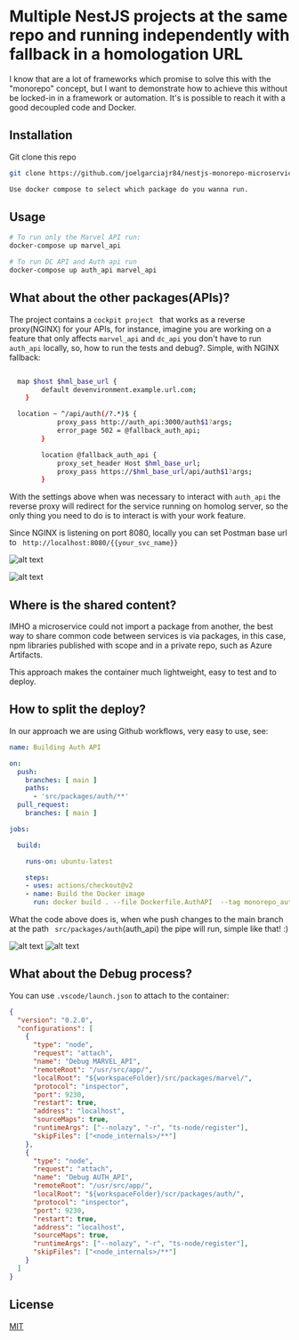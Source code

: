 # Multiple NestJS projects at the same repo and running independently with fallback in a homologation URL
 
I know that are a lot of frameworks which promise to solve this with the "monorepo" concept, but I want to demonstrate how to achieve this without be locked-in in a framework or automation. It's is possible to reach it with a good decoupled code and Docker.

## Installation

Git clone this repo 
```bash 
git clone https://github.com/joelgarciajr84/nestjs-monorepo-microservices-proxy
```

```bash
Use docker compose to select which package do you wanna run.
```


## Usage

```bash
# To run only the Marvel API run:
docker-compose up marvel_api

# To run DC API and Auth api run
docker-compose up auth_api marvel_api

```

## What about the other packages(APIs)?

The project contains a ```cockpit project ``` that works as a reverse proxy(NGINX) for your APIs, for instance, imagine you are working on a feature that only affects ```marvel_api``` and ```dc_api``` you don't have to run ```auth_api``` locally, so, how to run the tests and debug?. Simple, with NGINX fallback:

```bash

  map $host $hml_base_url {
        default devenvironment.example.url.com;
    }

  location ~ ^/api/auth(/?.*)$ {
            proxy_pass http://auth_api:3000/auth$1?args;
            error_page 502 = @fallback_auth_api;
        }

        location @fallback_auth_api {
            proxy_set_header Host $hml_base_url;
            proxy_pass https://$hml_base_url/api/auth$1?args;
        }


```
With the settings above when was necessary to interact with ```auth_api``` the reverse proxy will redirect for the service running on homolog server, so the only thing you need to do is to interact is with your work feature.

Since NGINX is listening on port 8080, locally you can set Postman base url to ``` http://localhost:8080/{{your_svc_name}}```

![alt text](https://i.imgur.com/CJHaj5Z.png)


![alt text](https://i.imgur.com/rAyOvRY.png)



## Where is the shared content?

IMHO a microservice could not import a package from another, the best way to share common code between services is via packages, in this case, npm libraries published with scope and in a private repo, such as Azure Artifacts.

This approach makes the container much lightweight, easy to test and to deploy.

## How to split the deploy?

In our approach we are using Github workflows, very easy to use, see:

```yml
name: Building Auth API

on:
  push:
    branches: [ main ]
    paths:
      - 'src/packages/auth/**'
  pull_request:
    branches: [ main ]

jobs:

  build:

    runs-on: ubuntu-latest

    steps:
    - uses: actions/checkout@v2
    - name: Build the Docker image
      run: docker build . --file Dockerfile.AuthAPI  --tag monorepo_auth:$(date +%s)
```
What the code above does is, when whe push changes to the main branch at the path ``` src/packages/auth```(auth_api) the pipe will run, simple like that! :)

![alt text](https://i.postimg.cc/zBVKsznz/2022-02-23-21-03.png)
![alt text](https://i.postimg.cc/m2Nz6z03/2022-02-23-21-04.png)


## What about the Debug process?
You can use ```.vscode/launch.json``` to attach to the container:

```json
{
  "version": "0.2.0",
  "configurations": [
    {
      "type": "node",
      "request": "attach",
      "name": "Debug MARVEL_API",
      "remoteRoot": "/usr/src/app/",
      "localRoot": "${workspaceFolder}/src/packages/marvel/",
      "protocol": "inspector",
      "port": 9230,
      "restart": true,
      "address": "localhost",
      "sourceMaps": true,
      "runtimeArgs": ["--nolazy", "-r", "ts-node/register"],
      "skipFiles": ["<node_internals>/**"]
    },
    {
      "type": "node",
      "request": "attach",
      "name": "Debug AUTH_API",
      "remoteRoot": "/usr/src/app/",
      "localRoot": "${workspaceFolder}/scr/packages/auth/",
      "protocol": "inspector",
      "port": 9230,
      "restart": true,
      "address": "localhost",
      "sourceMaps": true,
      "runtimeArgs": ["--nolazy", "-r", "ts-node/register"],
      "skipFiles": ["<node_internals>/**"]
    }
  ]
}
```
## License
[MIT](https://choosealicense.com/licenses/mit/)
